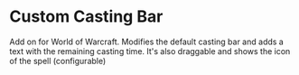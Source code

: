 # Custom Casting Bar
Add on for World of Warcraft.
Modifies the default casting bar and adds a text with the remaining casting time. It's also draggable and shows the icon of the spell (configurable)
